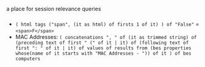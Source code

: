 a place for session relevance queries

###

- `( html tags ("span", (it as html) of firsts 1 of it) ) of "False"` = `<span>F</span>`
- MAC Addresses: `( concatenations ", " of (it as trimmed string) of (preceding text of first " (" of it | it) of (following text of first ": " of it | it) of values of results from (bes properties whose(name of it starts with "MAC Addresses - ")) of it ) of bes computers`
